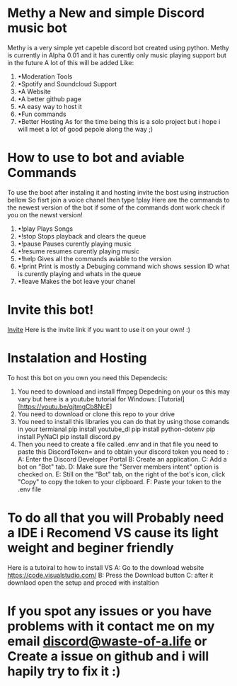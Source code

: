 # Methy a New and simple Discord music bot
 Methy is a very simple yet capeble discord bot created using python.
 Methy is currently in Alpha 0.01 and it has curently only music playing support but in the future A lot of this will be added Like:
 1. •Moderation Tools
 2. •Spotify and Soundcloud Support
 3. •A Website
 4. •A better github page
 5. •A easy way to host it
 6. •Fun commands
 7. •Better Hosting
 As for the time being this is a solo project but i hope i will meet a lot of good pepole along the way ;)
 # How to use to bot and aviable Commands
To use the boot after instaling it and hosting invite the bost using instruction bellow
So fisrt join a voice chanel then type !play <song name or Url>
Here are the commands to the newest version of the bot if some of the commands dont work check if you on the newst version!
1. •!play <Song name or Url> Plays Songs
2. •!stop Stops playback and clears the queue
3. •!pause Pauses curently playing music
4. •!resume resumes curently playing music
5. •!help Gives all the commands aviable to the version
6. •!print Print is mostly a Debuging command wich shows session ID what is curently playing and whats in the queue
7. •!leave Makes the bot leave your chanel
# Invite this bot! 
[Invite][https://discord.com/api/oauth2/authorize?client_id=1068953280316702820&permissions=829196606272&scope=bot]
Here is the invite link if you want to use it on your own! :)
 # Instalation and Hosting
 To host this bot on you own you need this Dependecis:
 1. You need to download and install ffmpeg
  Depedning on your os this may vary but here is a youtube tutorial for Windows: [Tutorial][https://youtu.be/qjtmgCb8NcE]
 2. You need to download or clone this repo to your drive
 3. You need to install this libraries you can do that by using those comands in your termianal
  pip install youtube_dl
  pip install python-dotenv
  pip install PyNaCl
  pip install discord.py
4. Then you need to create a file called .env and in that file you need to paste this DiscordToken=<Your token here WITHOUT THE BRACETS>
and to obtain your discord token you need to :
A: Enter the Discord Developer Portal
B: Create an application.
C: Add a bot on "Bot" tab.
D: Make sure the "Server members intent" option is checked on.
E: Still on the "Bot" tab, on the right of the bot's icon, click "Copy" to copy the token to your clipboard.
F: Paste your token to the .env file
# To  do all that you will Probably need a IDE i Recomend VS cause its light weight and beginer friendly
Here is a tutoiral to how to install VS
A: Go to the download website https://code.visualstudio.com/
B: Press the Download button 
C: after it downlaod open the setup and proced with instaltion
# If you spot any issues or you have problems with it contact me on my email discord@waste-of-a.life or Create a issue on github and i will hapily try to fix it :)


[https://discord.com/api/oauth2/authorize?client_id=1068953280316702820&permissions=829196606272&scope=bot]: https://discord.com/api/oauth2/authorize?client_id=1068953280316702820&permissions=829196606272&scope=bot
